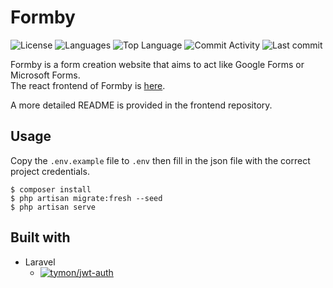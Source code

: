 # Formby

![License](https://img.shields.io/github/license/zS1L3NT/web-laravel-formby?style=for-the-badge) ![Languages](https://img.shields.io/github/languages/count/zS1L3NT/web-laravel-formby?style=for-the-badge) ![Top Language](https://img.shields.io/github/languages/top/zS1L3NT/web-laravel-formby?style=for-the-badge) ![Commit Activity](https://img.shields.io/github/commit-activity/y/zS1L3NT/web-laravel-formby?style=for-the-badge) ![Last commit](https://img.shields.io/github/last-commit/zS1L3NT/web-laravel-formby?style=for-the-badge)

Formby is a form creation website that aims to act like Google Forms or Microsoft Forms.<br>
The react frontend of Formby is [here](https://github.com/zS1L3NT/web-react-formby).<br>

A more detailed README is provided in the frontend repository.

## Usage

Copy the `.env.example` file to `.env` then fill in the json file with the correct project credentials.

```
$ composer install
$ php artisan migrate:fresh --seed
$ php artisan serve
```

## Built with

-   Laravel
    -   [![tymon/jwt-auth](https://img.shields.io/badge/tymon%2Fjwt--auth-*-blue?style=flat-square)](https://packagist.org/packages/tymon/jwt-auth)
